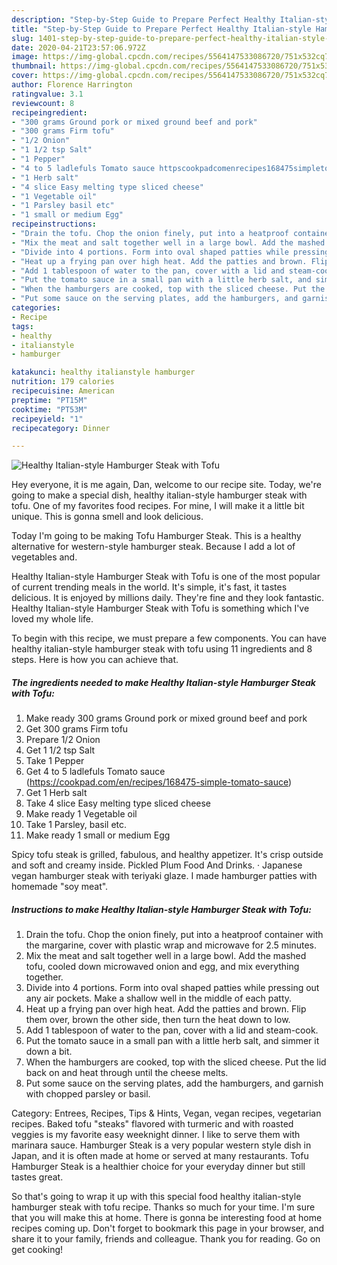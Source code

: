 ```yaml
---
description: "Step-by-Step Guide to Prepare Perfect Healthy Italian-style Hamburger Steak with Tofu"
title: "Step-by-Step Guide to Prepare Perfect Healthy Italian-style Hamburger Steak with Tofu"
slug: 1401-step-by-step-guide-to-prepare-perfect-healthy-italian-style-hamburger-steak-with-tofu
date: 2020-04-21T23:57:06.972Z
image: https://img-global.cpcdn.com/recipes/5564147533086720/751x532cq70/healthy-italian-style-hamburger-steak-with-tofu-recipe-main-photo.jpg
thumbnail: https://img-global.cpcdn.com/recipes/5564147533086720/751x532cq70/healthy-italian-style-hamburger-steak-with-tofu-recipe-main-photo.jpg
cover: https://img-global.cpcdn.com/recipes/5564147533086720/751x532cq70/healthy-italian-style-hamburger-steak-with-tofu-recipe-main-photo.jpg
author: Florence Harrington
ratingvalue: 3.1
reviewcount: 8
recipeingredient:
- "300 grams Ground pork or mixed ground beef and pork"
- "300 grams Firm tofu"
- "1/2 Onion"
- "1 1/2 tsp Salt"
- "1 Pepper"
- "4 to 5 ladlefuls Tomato sauce httpscookpadcomenrecipes168475simpletomatosauce"
- "1 Herb salt"
- "4 slice Easy melting type sliced cheese"
- "1 Vegetable oil"
- "1 Parsley basil etc"
- "1 small or medium Egg"
recipeinstructions:
- "Drain the tofu. Chop the onion finely, put into a heatproof container with the margarine, cover with plastic wrap and microwave for 2.5 minutes."
- "Mix the meat and salt together well in a large bowl. Add the mashed tofu, cooled down microwaved onion and egg, and mix everything together."
- "Divide into 4 portions. Form into oval shaped patties while pressing out any air pockets. Make a shallow well in the middle of each patty."
- "Heat up a frying pan over high heat. Add the patties and brown. Flip them over, brown the other side, then turn the heat down to low."
- "Add 1 tablespoon of water to the pan, cover with a lid and steam-cook."
- "Put the tomato sauce in a small pan with a little herb salt, and simmer it down a bit."
- "When the hamburgers are cooked, top with the sliced cheese. Put the lid back on and heat through until the cheese melts."
- "Put some sauce on the serving plates, add the hamburgers, and garnish with chopped parsley or basil."
categories:
- Recipe
tags:
- healthy
- italianstyle
- hamburger

katakunci: healthy italianstyle hamburger 
nutrition: 179 calories
recipecuisine: American
preptime: "PT15M"
cooktime: "PT53M"
recipeyield: "1"
recipecategory: Dinner

---
```



![Healthy Italian-style Hamburger Steak with Tofu](https://img-global.cpcdn.com/recipes/5564147533086720/751x532cq70/healthy-italian-style-hamburger-steak-with-tofu-recipe-main-photo.jpg)

Hey everyone, it is me again, Dan, welcome to our recipe site. Today, we're going to make a special dish, healthy italian-style hamburger steak with tofu. One of my favorites food recipes. For mine, I will make it a little bit unique. This is gonna smell and look delicious.

Today I&#39;m going to be making Tofu Hamburger Steak. This is a healthy alternative for western-style hamburger steak. Because I add a lot of vegetables and.

Healthy Italian-style Hamburger Steak with Tofu is one of the most popular of current trending meals in the world. It's simple, it's fast, it tastes delicious. It is enjoyed by millions daily. They're fine and they look fantastic. Healthy Italian-style Hamburger Steak with Tofu is something which I've loved my whole life.


To begin with this recipe, we must prepare a few components. You can have healthy italian-style hamburger steak with tofu using 11 ingredients and 8 steps. Here is how you can achieve that.

<!--inarticleads1-->

##### The ingredients needed to make Healthy Italian-style Hamburger Steak with Tofu:

1. Make ready 300 grams Ground pork or mixed ground beef and pork
1. Get 300 grams Firm tofu
1. Prepare 1/2 Onion
1. Get 1 1/2 tsp Salt
1. Take 1 Pepper
1. Get 4 to 5 ladlefuls Tomato sauce (https://cookpad.com/en/recipes/168475-simple-tomato-sauce)
1. Get 1 Herb salt
1. Take 4 slice Easy melting type sliced cheese
1. Make ready 1 Vegetable oil
1. Take 1 Parsley, basil etc.
1. Make ready 1 small or medium Egg


Spicy tofu steak is grilled, fabulous, and healthy appetizer. It&#39;s crisp outside and soft and creamy inside. Pickled Plum Food And Drinks. · Japanese vegan hamburger steak with teriyaki glaze. I made hamburger patties with homemade &#34;soy meat&#34;. 

<!--inarticleads2-->

##### Instructions to make Healthy Italian-style Hamburger Steak with Tofu:

1. Drain the tofu. Chop the onion finely, put into a heatproof container with the margarine, cover with plastic wrap and microwave for 2.5 minutes.
1. Mix the meat and salt together well in a large bowl. Add the mashed tofu, cooled down microwaved onion and egg, and mix everything together.
1. Divide into 4 portions. Form into oval shaped patties while pressing out any air pockets. Make a shallow well in the middle of each patty.
1. Heat up a frying pan over high heat. Add the patties and brown. Flip them over, brown the other side, then turn the heat down to low.
1. Add 1 tablespoon of water to the pan, cover with a lid and steam-cook.
1. Put the tomato sauce in a small pan with a little herb salt, and simmer it down a bit.
1. When the hamburgers are cooked, top with the sliced cheese. Put the lid back on and heat through until the cheese melts.
1. Put some sauce on the serving plates, add the hamburgers, and garnish with chopped parsley or basil.


Category: Entrees, Recipes, Tips &amp; Hints, Vegan, vegan recipes, vegetarian recipes. Baked tofu &#34;steaks&#34; flavored with turmeric and with roasted veggies is my favorite easy weeknight dinner. I like to serve them with marinara sauce. Hamburger Steak is a very popular western style dish in Japan, and it is often made at home or served at many restaurants. Tofu Hamburger Steak is a healthier choice for your everyday dinner but still tastes great. 

So that's going to wrap it up with this special food healthy italian-style hamburger steak with tofu recipe. Thanks so much for your time. I'm sure that you will make this at home. There is gonna be interesting food at home recipes coming up. Don't forget to bookmark this page in your browser, and share it to your family, friends and colleague. Thank you for reading. Go on get cooking!
